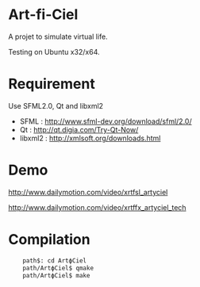 Art-fi-Ciel
===========

A projet to simulate virtual life.

Testing on Ubuntu x32/x64.


Requirement
===========

Use SFML2.0, Qt and libxml2

* SFML : http://www.sfml-dev.org/download/sfml/2.0/
* Qt : http://qt.digia.com/Try-Qt-Now/
* libxml2 : http://xmlsoft.org/downloads.html

Demo
====

http://www.dailymotion.com/video/xrtfsl_artyciel

http://www.dailymotion.com/video/xrtffx_artyciel_tech

Compilation
===========

``` bash
    path$: cd ArtϕCiel
    path/ArtϕCiel$ qmake
    path/ArtϕCiel$ make
```

